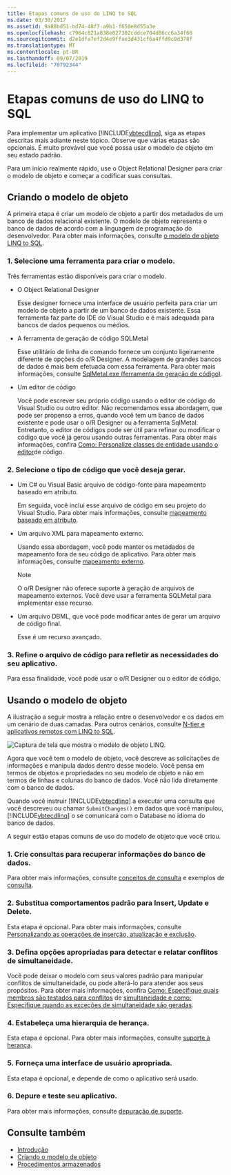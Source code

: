 ```yaml
---
title: Etapas comuns de uso do LINQ to SQL
ms.date: 03/30/2017
ms.assetid: 9a88bd51-bd74-48f7-a9b1-f650e8d55a3e
ms.openlocfilehash: c7964c821a838e027302cddce704d86cc6a34f66
ms.sourcegitcommit: d2e1dfa7ef2d4e9ffae3d431cf6a4ffd9c8d378f
ms.translationtype: MT
ms.contentlocale: pt-BR
ms.lasthandoff: 09/07/2019
ms.locfileid: "70792344"
---
```

# <a name="typical-steps-for-using-linq-to-sql"></a>Etapas comuns de uso do LINQ to SQL
Para implementar um aplicativo [!INCLUDE[vbtecdlinq](../../../../../../includes/vbtecdlinq-md.md)], siga as etapas descritas mais adiante neste tópico. Observe que várias etapas são opcionais. É muito provável que você possa usar o modelo de objeto em seu estado padrão.  
  
 Para um início realmente rápido, use o Object Relational Designer para criar o modelo de objeto e começar a codificar suas consultas.  
  
## <a name="creating-the-object-model"></a>Criando o modelo de objeto  
 A primeira etapa é criar um modelo de objeto a partir dos metadados de um banco de dados relacional existente. O modelo de objeto representa o banco de dados de acordo com a linguagem de programação do desenvolvedor. Para obter mais informações, consulte [o modelo de objeto LINQ to SQL](the-linq-to-sql-object-model.md).  
  
### <a name="1-select-a-tool-to-create-the-model"></a>1. Selecione uma ferramenta para criar o modelo.  
 Três ferramentas estão disponíveis para criar o modelo.  
  
- O Object Relational Designer  
  
     Esse designer fornece uma interface de usuário perfeita para criar um modelo de objeto a partir de um banco de dados existente. Essa ferramenta faz parte do IDE do Visual Studio e é mais adequada para bancos de dados pequenos ou médios.  
  
- A ferramenta de geração de código SQLMetal  
  
     Esse utilitário de linha de comando fornece um conjunto ligeiramente diferente de opções do o/R Designer. A modelagem de grandes bancos de dados é mais bem efetuada com essa ferramenta. Para obter mais informações, consulte [SqlMetal.exe (ferramenta de geração de código)](../../../../tools/sqlmetal-exe-code-generation-tool.md).  
  
- Um editor de código  
  
     Você pode escrever seu próprio código usando o editor de código do Visual Studio ou outro editor. Não recomendamos essa abordagem, que pode ser propenso a erros, quando você tem um banco de dados existente e pode usar o o/R Designer ou a ferramenta SqlMetal. Entretanto, o editor de códigos pode ser útil para refinar ou modificar o código que você já gerou usando outras ferramentas. Para obter mais informações, confira [Como: Personalize classes de entidade usando o editor](how-to-customize-entity-classes-by-using-the-code-editor.md)de código.  
  
### <a name="2-select-the-kind-of-code-you-want-to-generate"></a>2. Selecione o tipo de código que você deseja gerar.  
  
- Um C# ou Visual Basic arquivo de código-fonte para mapeamento baseado em atributo.  
  
     Em seguida, você inclui esse arquivo de código em seu projeto do Visual Studio. Para obter mais informações, consulte [mapeamento baseado em atributo](attribute-based-mapping.md).  
  
- Um arquivo XML para mapeamento externo.  
  
     Usando essa abordagem, você pode manter os metadados de mapeamento fora de seu código de aplicativo. Para obter mais informações, consulte [mapeamento externo](external-mapping.md).  
  
    > [!NOTE]
    > O o/R Designer não oferece suporte à geração de arquivos de mapeamento externos. Você deve usar a ferramenta SQLMetal para implementar esse recurso.  
  
- Um arquivo DBML, que você pode modificar antes de gerar um arquivo de código final.  
  
     Esse é um recurso avançado.  
  
### <a name="3-refine-the-code-file-to-reflect-the-needs-of-your-application"></a>3. Refine o arquivo de código para refletir as necessidades do seu aplicativo.  
 Para essa finalidade, você pode usar o o/R Designer ou o editor de código.  
  
## <a name="using-the-object-model"></a>Usando o modelo de objeto  
 A ilustração a seguir mostra a relação entre o desenvolvedor e os dados em um cenário de duas camadas. Para outros cenários, consulte [N-tier e aplicativos remotos com LINQ to SQL](n-tier-and-remote-applications-with-linq-to-sql.md).  
  
 ![Captura de tela que mostra o modelo de objeto LINQ.](./media/the-linq-to-sql-object-model/linq-object-model-two-tier.png)  
  
 Agora que você tem o modelo de objeto, você descreve as solicitações de informações e manipula dados dentro desse modelo. Você pensa em termos de objetos e propriedades no seu modelo de objeto e não em termos de linhas e colunas do banco de dados. Você não lida diretamente com o banco de dados.  
  
 Quando você instruir [!INCLUDE[vbtecdlinq](../../../../../../includes/vbtecdlinq-md.md)] a executar uma consulta que você descreveu ou chamar `SubmitChanges()` em dados que você manipulou, [!INCLUDE[vbtecdlinq](../../../../../../includes/vbtecdlinq-md.md)] o se comunicará com o Database no idioma do banco de dados.  
  
 A seguir estão etapas comuns de uso do modelo de objeto que você criou.  
  
### <a name="1-create-queries-to-retrieve-information-from-the-database"></a>1. Crie consultas para recuperar informações do banco de dados.  
 Para obter mais informações, consulte [conceitos de consulta](query-concepts.md) e exemplos de [consulta](query-examples.md).  
  
### <a name="2-override-default-behaviors-for-insert-update-and-delete"></a>2. Substitua comportamentos padrão para Insert, Update e Delete.  
 Esta etapa é opcional. Para obter mais informações, consulte [Personalizando as operações de inserção, atualização e exclusão](customizing-insert-update-and-delete-operations.md).  
  
### <a name="3-set-appropriate-options-to-detect-and-report-concurrency-conflicts"></a>3. Defina opções apropriadas para detectar e relatar conflitos de simultaneidade.  
 Você pode deixar o modelo com seus valores padrão para manipular conflitos de simultaneidade, ou pode alterá-lo para atender aos seus propósitos. Para obter mais informações, confira [Como: Especifique quais membros são testados para conflitos](how-to-specify-which-members-are-tested-for-concurrency-conflicts.md) de [simultaneidade e como: Especifique quando as exceções de simultaneidade são geradas](how-to-specify-when-concurrency-exceptions-are-thrown.md).  
  
### <a name="4-establish-an-inheritance-hierarchy"></a>4. Estabeleça uma hierarquia de herança.  
 Esta etapa é opcional. Para obter mais informações, consulte [suporte à herança](inheritance-support.md).  
  
### <a name="5-provide-an-appropriate-user-interface"></a>5. Forneça uma interface de usuário apropriada.  
 Esta etapa é opcional, e depende de como o aplicativo será usado.  
  
### <a name="6-debug-and-test-your-application"></a>6. Depure e teste seu aplicativo.  
 Para obter mais informações, consulte [depuração de suporte](debugging-support.md).  
  
## <a name="see-also"></a>Consulte também

- [Introdução](getting-started.md)
- [Criando o modelo de objeto](creating-the-object-model.md)
- [Procedimentos armazenados](stored-procedures.md)

